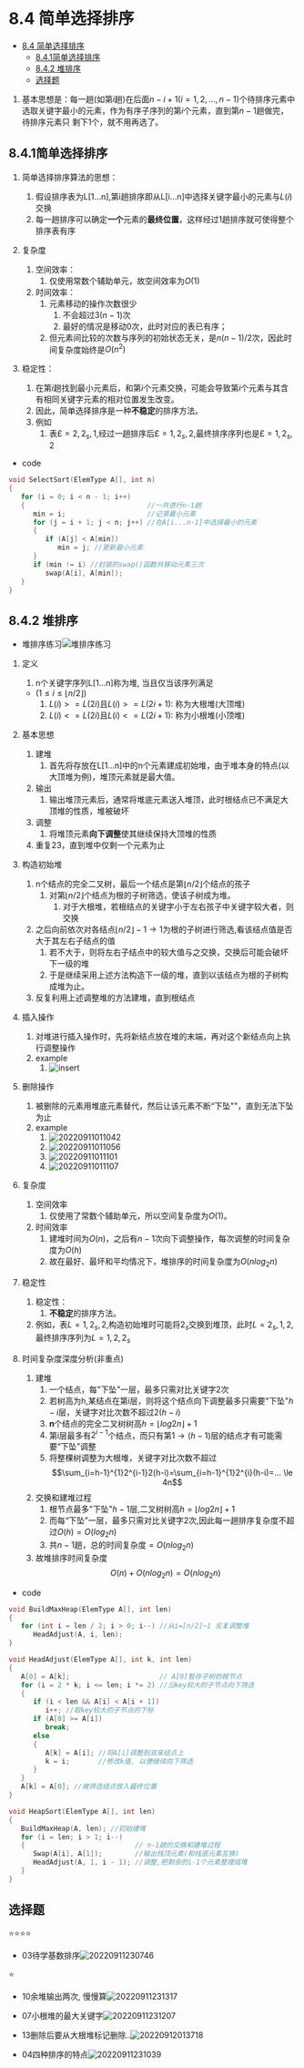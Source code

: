 # 8.4 简单选择排序

- [8.4 简单选择排序](#84-简单选择排序)
  - [8.4.1简单选择排序](#841简单选择排序)
  - [8.4.2 堆排序](#842-堆排序)
  - [选择题](#选择题)

1. 基本思想是：每一趟(如第$i$趟)在后面$n-i+1 (i=1,2,...,n-1)$个待排序元素中选取关键字最小的元素，作为有序子序列的第$i$个元素，直到第$n-1$趟做完，待排序元素只
剩下$1$个，就不用再选了。

## 8.4.1简单选择排序

1. 简单选择排序算法的思想：
   1. 假设排序表为L[1...n],第i趟排序即从L[i...n]中选择关键字最小的元素与$L(i)$交换
   2. 每一趟排序可以确定**一个**元素的**最终位置**，这样经过1趟排序就可使得整个排序表有序

2. 复杂度
   1. 空间效率：
      1. 仅使用常数个辅助单元，故空间效率为$O(1)$
   2. 时间效率：
      1. 元素移动的操作次数很少
          1. 不会超过$3(n-1)$次
          2. 最好的情况是移动$0$次，此时对应的表已有序；
      2. 但元素间比较的次数与序列的初始状态无关，是$n(n-1)/2$次，因此时间复杂度始终是$O(n^2)$

3. 稳定性：
   1. 在第$i$趟找到最小元素后，和第$i$个元素交换，可能会导致第$i$个元素与其含有相同关键字元素的相对位置发生改变。
   2. 因此，简单选择排序是一种**不稳定**的排序方法。
   3. 例如
      1. 表$£={2,2_s,1}$,经过一趟排序后$£={1,2_s,2}$,最终排序序列也是$£={1,2_s,2}$

- code

```c
void SelectSort(ElemType A[], int n)
{
   for (i = 0; i < n - 1; i++)
   {                              //一共进行n-1趟
      min = i;                    //记录最小元素
      for (j = i + 1; j < n; j++) //在A[i...n-1]中选择最小的元素
      {
         if (A[j] < A[min])
            min = j; //更新最小元素
      }
      if (min != i) //封装的swap()函数共移动元素三次
         swap(A[i], A[min]);
   }
}
```

## 8.4.2 堆排序

- 堆排序练习![堆排序练习](https://raw.githubusercontent.com/Logible/Image/main/note_image/20220910230433.png)

1. 定义
   1. n个关键字序列L[1...n]称为堆, 当且仅当该序列满足
    - $(1\le i\le \lfloor n/2\rfloor)$
      1. $L(i)>=L(2i)$且$L(i)>=L(2i+1)$: 称为大根堆(大顶堆)
      2. $L(i)<=L(2i)$且$L(i)<=L(2i+1)$: 称为小根堆(小顶堆)

2. 基本思想
   1. 建堆
      1. 首先将存放在L[1...n]中的n个元素建成初始堆，由于堆本身的特点(以大顶堆为例)，堆顶元素就是最大值。
   2. 输出
      1. 输出堆顶元素后，通常将堆底元素送入堆顶，此时根结点已不满足大顶堆的性质，堆被破坏
   3. 调整
      1. 将堆顶元素**向下调整**使其继续保持大顶堆的性质
   4. 重复23，直到堆中仅剩一个元素为止

3. 构造初始堆
   1. n个结点的完全二叉树，最后一个结点是第$\lfloor n/2\rfloor$个结点的孩子
      1. 对第$\lfloor n/2\rfloor$个结点为根的子树筛选，使该子树成为堆。
         1. 对于大根堆，若根结点的关键字小于左右孩子中关键字较大者，则交换
   2. 之后向前依次对各结点$\lfloor n/2\rfloor-1 \to 1$为根的子树进行筛选,看该结点值是否大于其左右子结点的值
      1. 若不大于，则将左右子结点中的较大值与之交换，交换后可能会破坏下一级的堆
      2. 于是继续采用上述方法构造下一级的堆，直到以该结点为根的子树构成堆为止。
   3. 反复利用上述调整堆的方法建堆，直到根结点

4. 插入操作
   1. 对堆进行插入操作时，先将新结点放在堆的末端，再对这个新结点向上执行调整操作
   2. example
      1. ![insert](https://raw.githubusercontent.com/Logible/Image/main/note_image/20220911010638.png)

5. 删除操作
   1. 被删除的元素用堆底元素替代，然后让该元素不断“下坠""，直到无法下坠为止
   2. example
      1. ![20220911011042](https://raw.githubusercontent.com/Logible/Image/main/note_image/20220911011042.png)
      2. ![20220911011056](https://raw.githubusercontent.com/Logible/Image/main/note_image/20220911011056.png)
      3. ![20220911011101](https://raw.githubusercontent.com/Logible/Image/main/note_image/20220911011101.png)
      4. ![20220911011107](https://raw.githubusercontent.com/Logible/Image/main/note_image/20220911011107.png)

6. 复杂度
   1. 空间效率
      1. 仅使用了常数个辅助单元，所以空间复杂度为$O(1)$。
   2. 时间效率
      1. 建堆时间为$O(n)$，之后有$n-1$次向下调整操作，每次调整的时间复杂度为$O(h)$
      2. 故在最好、最坏和平均情况下，堆排序的时间复杂度为$O(nlog_2n)$

7. 稳定性
   1. 稳定性：
      1. **不稳定**的排序方法。
   2. 例如，表$L={1,2_s,2}$,构造初始堆时可能将$2_s$交换到堆顶，此时$L={2_s,1,2}$,最终排序序列为$L={1,2,2_s}$

8. 时间复杂度深度分析(非重点)
   1. 建堆
      1. 一个结点，每"下坠"一层，最多只需对比关键字2次
      2. 若树高为h,某结点在第i层，则将这个结点向下调整最多只需要"下坠"$h-i$层，关键字对比次数不超过$2(h-i)$
      3. **n**个结点的完全二叉树树高$h= \lfloor log2n\rfloor + 1$
      4. 第i层最多有$2^{i-1}$个结点，而只有第$1 \to (h-1)$层的结点才有可能需要“下坠”调整
      5. 将整棵树调整为大根堆，关键字对比次数不超过
      $$\sum_{i=h-1}^{1}2^{i-1}2(h-i)=\sum_{i=h-1}^{1}2^{i}(h-i)=... \le 4n$$
   2. 交换和建堆过程
      1. 根节点最多"下坠"$h-1$层,二叉树树高$h= \lfloor log2n\rfloor + 1$
      2. 而每“下坠”一层，最多只需对比关键字2次,因此每一趟排序复杂度不超过$O(h)= O(log_2n)$
      3. 共$n-1$趟，总的时间复杂度$=O(nlog_2n)$
   3. 故堆排序时间复杂度
   $$O(n)+O(nlog_2n)=O(nlog_2n)$$

- code

```c
void BuildMaxHeap(ElemType A[], int len)
{
   for (int i = len / 2; i > 0; i--) //从i=[n/2]~1 反复调整堆
      HeadAdjust(A, i, len);
}

void HeadAdjust(ElemType A[], int k, int len)
{
   A[0] = A[k];                      // A[0]暂存子树的根节点
   for (i = 2 * k; i <= len; i *= 2) //沿key较大的子节点向下筛选
   {
      if (i < len && A[i] < A[i + 1])
         i++; //取key较大的子节点的下标
      if (A[0] >= A[i])
         break;
      else
      {
         A[k] = A[i]; //将A[i]调整到双亲结点上
         k = i;       //修改k值, 以便继续向下筛选
      }
   }
   A[k] = A[0]; //被筛选结点放入最终位置
}

void HeapSort(ElemType A[], int len)
{
   BuildMaxHeap(A, len); //初始建堆
   for (i = len; i > 1; i--)
   {                           // n-1趟的交换和建堆过程
      Swap(A[i], A[1]);        //输出栈顶元素(和栈底元素互换)
      HeadAdjust(A, 1, i - 1); //调整,把剩余的i-1个元素整理成堆
   }
}
```

## 选择题

⭐⭐⭐⭐

- 03待学基数排序![20220911230746](https://raw.githubusercontent.com/Logible/Image/main/note_image/20220911230746.png)

⭐

- 10余堆输出两次, 慢慢算![20220911231317](https://raw.githubusercontent.com/Logible/Image/main/note_image/20220911231317.png)

- 07小根堆的最大关键字![20220911231207](https://raw.githubusercontent.com/Logible/Image/main/note_image/20220911231207.png)

- 13删除后要从大根堆标记删除..![20220912013718](https://raw.githubusercontent.com/Logible/Image/main/note_image/20220912013718.png)

- 04四种排序的特点![20220911231039](https://raw.githubusercontent.com/Logible/Image/main/note_image/20220911231039.png)
